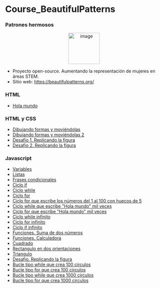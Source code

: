# Course_BeautifulPatterns

### Patrones hermosos
<p align="center">
<img width="100" alt="image" src="https://user-images.githubusercontent.com/89166148/170891688-e915c1f3-afb9-4700-bb6d-1aa366994a13.png">
</p>

- Proyecto open-source. Aumentando la representación de mujeres en áreas STEM.
- Sitio web: https://beautifulpatterns.org/


### HTML     
- [Hola mundo](https://github.com/HannyCarballo/Course_BeautifulPatterns/blob/master/HTML/holaMundo.html)

### HTML y CSS
- [Dibujando formas y moviéndolas](https://github.com/HannyCarballo/Course_BeautifulPatterns/blob/master/HTML/formas.html)
- [Dibujando formas y moviéndolas 2](https://github.com/HannyCarballo/Course_BeautifulPatterns/blob/master/HTML/formas2.html)
- [Desafio 1. Replicando la figura](https://github.com/HannyCarballo/Course_BeautifulPatterns/tree/master/HTML/desafio1)
- [Desafio 2. Replicando la figura](https://github.com/HannyCarballo/Course_BeautifulPatterns/tree/master/HTML/desafio2)

### Javascript
- [Variables](https://github.com/HannyCarballo/Course_BeautifulPatterns/blob/master/javascript/variables.js)
- [Listas](https://github.com/HannyCarballo/Course_BeautifulPatterns/blob/master/javascript/listas.js)
- [Frases condicionales](https://github.com/HannyCarballo/Course_BeautifulPatterns/blob/master/javascript/condicionales.js)
- [Ciclo if](https://github.com/HannyCarballo/Course_BeautifulPatterns/blob/master/javascript/if.js)
- [Ciclo while](https://github.com/HannyCarballo/Course_BeautifulPatterns/blob/master/javascript/while.js)
- [Ciclo for](https://github.com/HannyCarballo/Course_BeautifulPatterns/blob/master/javascript/for.js)
- [Ciclo for que escribe los números del 1 al 100 con huecos de 5](https://github.com/HannyCarballo/Course_BeautifulPatterns/blob/master/javascript/tareasCiclos/uno.js)
- [Ciclo while que escribe "Hola mundo" mil veces](https://github.com/HannyCarballo/Course_BeautifulPatterns/blob/master/javascript/tareasCiclos/dos.js)
- [Ciclo for que escribe "Hola mundo" mil veces](https://github.com/HannyCarballo/Course_BeautifulPatterns/blob/master/javascript/tareasCiclos/tres.js)
- [Ciclo while infinito](https://github.com/HannyCarballo/Course_BeautifulPatterns/blob/master/javascript/tareasCiclos/cuatro.js)
- [Ciclo for infinito](https://github.com/HannyCarballo/Course_BeautifulPatterns/blob/master/javascript/tareasCiclos/cinco.js)
- [Ciclo if infinito](https://github.com/HannyCarballo/Course_BeautifulPatterns/blob/master/javascript/tareasCiclos/seis.js)
- [Funciones. Suma de dos números](https://github.com/HannyCarballo/Course_BeautifulPatterns/blob/master/javascript/funcion.js)
- [Funciones. Calculadora](https://github.com/HannyCarballo/Course_BeautifulPatterns/blob/master/javascript/calculadora.js)
- [Cuadrado](https://github.com/HannyCarballo/Course_BeautifulPatterns/blob/master/javascript/desafios/uno.js)
- [Rectangulo en dos orientaciones](https://github.com/HannyCarballo/Course_BeautifulPatterns/blob/master/javascript/desafios/dos.js)
- [Triangulo](https://github.com/HannyCarballo/Course_BeautifulPatterns/blob/master/javascript/desafios/tres.js)
- [Desafio. Replicando la figura](https://github.com/HannyCarballo/Course_BeautifulPatterns/tree/master/javascript/funciones%20parte%202)
- [Bucle tipo while que crea 100 circulos](https://github.com/HannyCarballo/Course_BeautifulPatterns/blob/master/javascript/bucles/uno.js)
- [Bucle tipo for que crea 100 circulos](https://github.com/HannyCarballo/Course_BeautifulPatterns/blob/master/javascript/bucles/dos.js)
- [Bucle tipo while que crea 1000 circulos](https://github.com/HannyCarballo/Course_BeautifulPatterns/blob/master/javascript/bucles/tres.js)
- [Bucle tipo for que crea 1000 circulos](https://github.com/HannyCarballo/Course_BeautifulPatterns/blob/master/javascript/bucles/cuatro.js)
